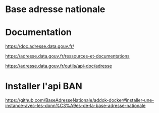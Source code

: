 # Base adresse nationale

# Documentation

https://doc.adresse.data.gouv.fr/

https://adresse.data.gouv.fr/ressources-et-documentations

https://adresse.data.gouv.fr/outils/api-doc/adresse

# Installer l'api BAN

https://github.com/BaseAdresseNationale/addok-docker#installer-une-instance-avec-les-donn%C3%A9es-de-la-base-adresse-nationale
